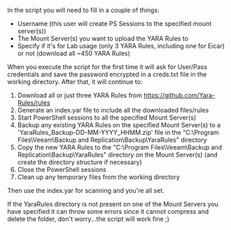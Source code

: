 In the script you will need to fill in a couple of things:

- Username (this user will create PS Sessions to the specified mount server(s))
- The Mount Server(s) you want to upload the YARA Rules to
- Specify if it's for Lab usage (only 3 YARA Rules, including one for Eicar) or not (download all ~450 YARA Rules)


When you execute the script for the first time it will ask for User/Pass credentials and save the password encrypted in a creds.txt file in the working directory. After that, it will continue to: 

1) Download all or just three YARA Rules from https://github.com/Yara-Rules/rules
2) Generate an index.yar file to include all the downloaded files/rules
3) Start PowerShell sessions to all the specified Mount Server(s)
4) Backup any existing YARA Rules on the specified Mount Server(s) to a 'YaraRules_Backup-DD-MM-YYYY_HHMM.zip' file in the "C:\Program Files\Veeam\Backup and Replication\Backup\YaraRules" directory
5) Copy the new YARA Rules to the "C:\Program Files\Veeam\Backup and Replication\Backup\YaraRules" directory on the Mount Server(s) (and create the directory structure if necessary)
6) Close the PowerShell sessions
7) Clean up any temporary files from the working directory

Then use the index.yar for scanning and you're all set.

If the YaraRules directory is not present on one of the Mount Servers you have specified it can throw some errors since it cannot compress and delete the folder, don't worry...the script will work fine ;)
